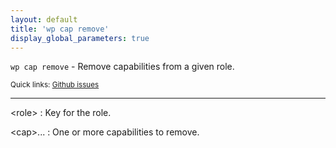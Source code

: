 ```yaml
---
layout: default
title: 'wp cap remove'
display_global_parameters: true
---
```


`wp cap remove` - Remove capabilities from a given role.

<small>Quick links: <a href="https://github.com/wp-cli/wp-cli/issues?q=is%3Aopen+label%3Acommand%3Acap-remove+sort%3Aupdated-desc">Github issues</a></small>

<hr />

&lt;role&gt;
: Key for the role.

&lt;cap&gt;...
: One or more capabilities to remove.



